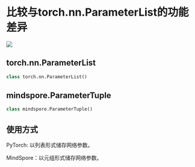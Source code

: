 # 比较与torch.nn.ParameterList的功能差异

<a href="https://gitee.com/mindspore/docs/blob/r1.5/docs/mindspore/migration_guide/source_zh_cn/api_mapping/pytorch_diff/ParameterTuple.md" target="_blank"><img src="https://gitee.com/mindspore/docs/raw/r1.5/resource/_static/logo_source.png"></a>

## torch.nn.ParameterList

```python
class torch.nn.ParameterList()
```

## mindspore.ParameterTuple

```python
class mindspore.ParameterTuple()
```

## 使用方式

PyTorch: 以列表形式储存网络参数。

MindSpore：以元组形式储存网络参数。